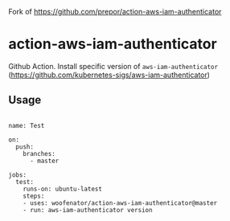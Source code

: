 Fork of https://github.com/prepor/action-aws-iam-authenticator

# action-aws-iam-authenticator

Github Action. Install specific version of `aws-iam-authenticator` (https://github.com/kubernetes-sigs/aws-iam-authenticator)

## Usage

```

name: Test

on:
  push:
    branches:    
      - master

jobs:
  test:
    runs-on: ubuntu-latest
    steps:
    - uses: woofenator/action-aws-iam-authenticator@master
    - run: aws-iam-authenticator version
```
